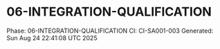 # 06-INTEGRATION-QUALIFICATION
Phase: 06-INTEGRATION-QUALIFICATION
CI: CI-SA001-003
Generated: Sun Aug 24 22:41:08 UTC 2025
